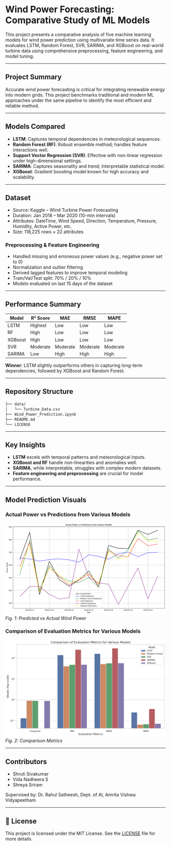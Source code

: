 # Wind Power Forecasting: Comparative Study of ML Models

This project presents a comparative analysis of five machine learning models for wind power prediction using multivariate time series data. It evaluates LSTM, Random Forest, SVR, SARIMA, and XGBoost on real-world turbine data using comprehensive preprocessing, feature engineering, and model tuning.

---

## Project Summary

Accurate wind power forecasting is critical for integrating renewable energy into modern grids. This project benchmarks traditional and modern ML approaches under the same pipeline to identify the most efficient and reliable method.

---

## Models Compared

- **LSTM**: Captures temporal dependencies in meteorological sequences.
- **Random Forest (RF)**: Robust ensemble method; handles feature interactions well.
- **Support Vector Regression (SVR)**: Effective with non-linear regression under high-dimensional settings.
- **SARIMA**: Captures seasonality and trend; interpretable statistical model.
- **XGBoost**: Gradient boosting model known for high accuracy and scalability.

---

## Dataset

- Source: Kaggle – Wind Turbine Power Forecasting
- Duration: Jan 2018 – Mar 2020 (10-min intervals)
- Attributes: DateTime, Wind Speed, Direction, Temperature, Pressure, Humidity, Active Power, etc.
- Size: 118,225 rows × 22 attributes

### Preprocessing & Feature Engineering

- Handled missing and erroneous power values (e.g., negative power set to 0)
- Normalization and outlier filtering
- Derived lagged features to improve temporal modeling
- Train/Val/Test split: 70% / 20% / 10%
- Models evaluated on last 15 days of the dataset

---

## Performance Summary

| Model      | R² Score     | MAE        | RMSE       | MAPE       |
|------------|--------------|------------|------------|------------|
| LSTM       | Highest      | Low        | Low        | Low        |
| RF         | High         | Low        | Low        | Low        |
| XGBoost    | High         | Low        | Low        | Low        |
| SVR        | Moderate     | Moderate   | Moderate   | Moderate   |
| SARIMA     | Low          | High       | High       | High       |

**Winner**: LSTM slightly outperforms others in capturing long-term dependencies, followed by XGBoost and Random Forest.

---

## Repository Structure

```
├── data/
│   └── Turbine_Data.csv
├── Wind_Power_Prediction.ipynb
├── README.md
└── LICENSE
```

---

## Key Insights

- **LSTM** excels with temporal patterns and meteorological inputs.
- **XGBoost and RF** handle non-linearities and anomalies well.
- **SARIMA**, while interpretable, struggles with complex modern datasets.
- **Feature engineering and preprocessing** are crucial for model performance.

---

## Model Prediction Visuals

### Actual Power vs Predictions from Various Models
![Actual vs Predicted Power](results/actual_vs_pred.png)
*Fig. 1: Predicted vs Actual Wind Power*

### Comparison of Evaluation Metrics for Various Models
![Comparison of Evaluation Metrics](results/comparison_metrics.png)
*Fig. 2: Comparison Metrics*

---

## Contributors

- Shruti Sivakumar
- Vida Nadheera S
- Shreya Sriram

Supervised by: Dr. Rahul Satheesh, Dept. of AI, Amrita Vishwa Vidyapeetham

---

## 📜 License

This project is licensed under the MIT License. See the [LICENSE](./LICENSE) file for more details.
